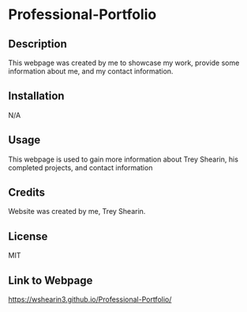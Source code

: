 # Professional-Portfolio

## Description

This webpage was  created by me to showcase my work, provide some information about me, and my contact information.

## Installation

N/A

## Usage

This webpage is used to gain more information about Trey Shearin, his completed projects, and contact information

## Credits

Website was created by me, Trey Shearin.

## License

MIT

## Link to Webpage

https://wshearin3.github.io/Professional-Portfolio/